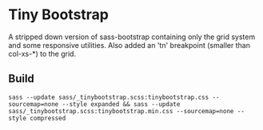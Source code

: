 Tiny Bootstrap
=============

A stripped down version of sass-bootstrap containing only the grid system and some responsive utilities. Also added an 'tn' breakpoint (smaller than col-xs-*) to the grid. 

## Build
```
sass --update sass/_tinybootstrap.scss:tinybootstrap.css --sourcemap=none --style expanded && sass --update sass/_tinybootstrap.scss:tinybootstrap.min.css --sourcemap=none --style compressed
```
